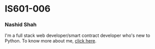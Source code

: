 # IS601-006

### Nashid Shah

I'm a full stack web developer/smart contract developer who's new to Python. To know more about me, [click here](https://nashidahmed.github.io/).
